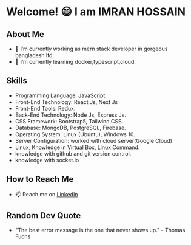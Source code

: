 # Welcome! 😄 I am IMRAN HOSSAIN

## About Me

- 🔭 I’m currently working as mern stack developer in gorgeous bangladesh ltd.
- 🌱 I’m currently learning docker,typescript,cloud.

## Skills

- Programming Language: JavaScript.
- Front-End Technology: React Js, Next Js
- Front-End Tools: Redux.
- Back-End Technology: Node Js, Express Js.
- CSS Framework: Bootstrap5, Tailwind CSS.
- Database: MongoDB, PostgreSQL, Firebase.
- Operating System: Linux (Ubuntu), Windows 10.
- Server Configuration: worked with cloud server(Google Cloud)
- Linux, Knowledge in Virtual Box, Linux Command.
- knowledge with github and git version control.
- knowledge with socket.io

## How to Reach Me

- 📫 Reach me on [LinkedIn](https://www.linkedin.com/in/imran-hossain122/)

## Random Dev Quote

- "The best error message is the one that never shows up." - Thomas Fuchs

